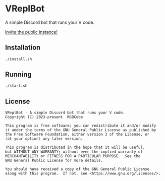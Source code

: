 # VReplBot

A simple Discord bot that runs your V code.

[Invite the public instance!](https://discord.com/api/oauth2/authorize?client_id=1069656041635192862&permissions=274878024704&scope=applications.commands%20bot)

## Installation

```sh
./install.sh
```

## Running

```sh
./start.sh
```

## License

```
VReplBot - A simple Discord bot that runs your V code.
Copyright (C) 2023-present  RGBCube

This program is free software: you can redistribute it and/or modify
it under the terms of the GNU General Public License as published by
the Free Software Foundation, either version 3 of the License, or
(at your option) any later version.

This program is distributed in the hope that it will be useful,
but WITHOUT ANY WARRANTY; without even the implied warranty of
MERCHANTABILITY or FITNESS FOR A PARTICULAR PURPOSE.  See the
GNU General Public License for more details.

You should have received a copy of the GNU General Public License
along with this program.  If not, see <https://www.gnu.org/licenses/>.
```
